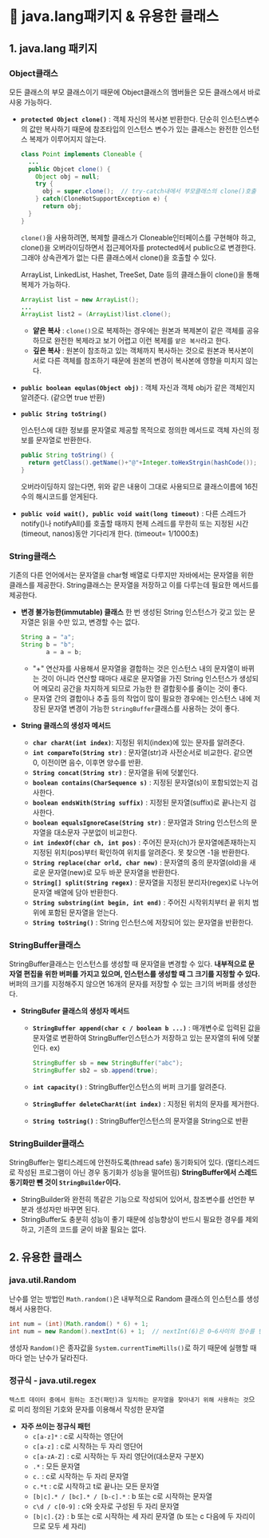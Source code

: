 # 📢 java.lang패키지 & 유용한 클래스

## 1. java.lang 패키지

### Object클래스 
모든 클래스의 부모 클래스이기 때문에 Object클래스의 멤버들은 모든 클래스에서 바로 샤옹 가능하다. 

* **`protected Object clone()`**
  : 객체 자신의 복사본 반환한다. 단순히 인스턴스변수의 값만 복사하기 때문에 참조타입의 인스턴스 변수가 있는 클래스는 완전한 인스턴스 복제가 이루어지지 않는다. 
  
  ```java
  class Point implements Cloneable {
    ...
    public Objcet clone() {
      Object obj = null;
      try {
        obj = super.clone();  // try-catch내에서 부모클래스의 clone()호출
      } catch(CloneNotSupportException e) {
        return obj;
    }
  }
  ````
  `clone()`을 사용하려면, 복제할 클래스가 Cloneable인터페이스를 구현해야 하고, clone()을 오버라이딩하면서 접근제어자를 protected에서 public으로 변경한다. 그래야 상속관계가 없는 다른 클래스에서 clone()을 호출할 수 있다.

  ArrayList, LinkedList, Hashet, TreeSet, Date 등의 클래스들이 clone()을 통해 복제가 가능하다.
  ```java
  ArrayList list = new ArrayList();
  ...
  ArrayList list2 = (ArrayList)list.clone();
  ```

  * **얕은 복사** : `clone()`으로 복제하는 경우에는 원본과 복제본이 같은 객체를 공유하므로 완전한 복제라고 보기 어렵고 이런 복제를 `얕은 복사`라고 한다. 
  * **깊은 복사** : 원본이 참조하고 있는 객체까지 복사하는 것으로 원본과 복사본이 서로 다른 객체를 참조하기 때문에 원본의 변경이 복사본에 영향을 미치지 않는다. 

* **`public boolean equlas(Object obj)`** : 객체 자신과 객체 obj가 같은 객체인지 알려준다. (같으면 true 반환)

* **`public String toString()`**
  
  인스턴스에 대한 정보를 문자열로 제공할 목적으로 정의한 메서드로 객체 자신의 정보를 문자열로 반환한다. 

  
  ```java
  public String toString() {
    return getClass().getName()+"@"+Integer.toHexStrgin(hashCode());
  }
  ```
  오버라이딩하지 않는다면, 위와 같은 내용이 그대로 사용되므로 클래스이름에 16진수의 해시코드를 얻게된다.

  
* **`public void wait(), public void wait(long timeout)`** : 다른 스레드가 notify()나 notifyAll()를 호출할 때까지 현제 스레드를 무한히 또는 지정된 시간(timeout, nanos)동안 기다리개 한다. (timeout= 1/1000초) 


### String클래스 
기존의 다른 언어에서는 문자열을 char형 배열로 다루지만 자바에서는 문자열을 위한 클래스를 제공한다. 
String클래스는 문자열을 저장하고 이를 다루는데 필요한 메서드를 제공한다. 

* **변경 불가능한(immutable) 클래스**
  한 번 생성된 String 인스턴스가 갖고 있는 문자열은 읽을 수만 있고, 변경할 수는 없다. 

  ```java
  String a = "a";
  String b = "b";
         a = a = b;
  ```

  * "+" 연산자를 사용해서 문자열을 결합하는 것은 인스턴스 내의 문자열이 바뀌는 것이 아니라 연산할 때마다 새로운 문자열을 가진 String 인스턴스가 생성되어 메모리 공간을 차지하게 되므로 가능한 한 결합횟수를 줄이는 것이 좋다. 
  * 문자열 간의 결합이나 추출 등의 작업이 많이 필요한 경우에는 인스턴스 내에 저장된 문자열 변경이 가능한 `StringBuffer`클래스를 사용하는 것이 좋다.

* **String 클래스의 생성자 메서드**
  * **`char charAt(int index)`**: 지정된 위치(index)에 있는 문자를 알려준다.
  * **`int compareTo(String str)`** : 문자열(str)과 사전순서로 비교한다. 같으면 0, 이전이면 음수, 이후면 양수를 반환.
  * **`String concat(String str)`** : 문자열을 뒤에 덧붙인다.
  * **`boolean contains(CharSequence s)`** : 지정된 문자열(s)이 포함되었는지 검사한다.
  * **`boolean endsWith(String suffix)`** : 지정된 문자열(suffix)로 끝나는지 검사한다.
  * **`boolean equalsIgnoreCase(String str)`** : 문자열과 String 인스턴스의 문자열을 대소문자 구분없이 비교한다.
  * **`int indexOf(char ch, int pos)`** : 주어진 문자(ch)가 문자열에존재하는지 지정된 위치(pos)부터 확인하여 위치를 알려준다. 못 찾으면 -1을 반환한다.
  * **`String replace(char orld, char new)`** : 문자열의 중의 문자열(old)을 새로운 문자열(new)로 모두 바꾼 문자열을 반환한다.
  * **`String[] split(String regex)`** : 문자열을 지정된 분리자(regex)로 나누어 문자열 배열에 담아 반환한다.
  * **`String substring(int begin, int end)`** : 주어진 시작위치부터 끝 위치 범위에 포함된 문자열을 얻는다.
  * **`String toString()`** : String 인스턴스에 저장되어 있는 문자열을 반환한다. 


### StringBuffer클래스
StringBuffer클래스는 인스턴스를 생성할 때 문자열을 변경할 수 있다. **내부적으로 문자열 편집을 위한 버퍼를 가지고 있으며, 인스턴스를 생성할 때 그 크기를 지정할 수 있다.**
버퍼의 크기를 지정해주지 않으면 16개의 문자를 저장할 수 있는 크기의 버퍼를 생성한다. 

* **StringBufer 클래스의 생성자 메서드**
    * **`StringBuffer append(char c / boolean b ...)`** : 매개변수로 입력된 값을 문자열로 변환하여 StringBuffer인스턴스가 저장하고 있는 문자열의 뒤에 덧붙인다.
      ex)
      ```java
      StringBuffer sb = new StringBuffer("abc");
      StringBuffer sb2 = sb.append(true);
      ```

    * **`int capacity()`** : StringBuffer인스턴스의 버퍼 크기를 알려준다.
    * **`StringBuffer deleteCharAt(int index)`** : 지정된 위치의 문자를 제거한다.
    * **`String toString()`** : StringBuffer인스턴스의 문자열을 String으로 반환 

### StringBuilder클래스 
StringBuffer는 멀티스레드에 안전하도록(thread safe) 동기화되어 있다. (멀티스레드로 작성된 프로그램이 아닌 경우 동기화가 성능을 떨어뜨림) 
**StringBuffer에서 스레드 동기화만 뺀 것이 `StringBuilder`이다.** 
* StringBuilder와 완전히 똑같은 기능으로 작성되어 있어서, 참조변수를 선언한 부분과 생성자만 바꾸면 된다.
* StringBuffer도 충분히 성능이 좋기 때문에 성능향상이 반드시 필요한 경우를 제외하고, 기존의 코드를 굳이 바꿀 필요는 없다. 

## 2. 유용한 클래스 

### java.util.Random 
난수를 얻는 방법인 `Math.random()`은 내부적으로 Random 클래스의 인스턴스를 생성해서 사용한다. 
```java
int num = (int)(Math.random() * 6) + 1;
int num = new Random().nextInt(6) + 1;  // nextInt(6)은 0~6사이의 정수를 반환 
```

생성자 `Random()`은 종자값을 `System.currentTimeMills()`로 하기 때문에 실행할 때마다 얻는 난수가 달라진다. 

### 정규식 - java.util.regex
`텍스트 데이터 중에서 원하는 조건(패턴)과 일치하는 문자열을 찾아내기 위해 사용하는 것`으로 미리 정의된 기호와 문자를 이용해서 작성한 문자열

* **자주 쓰이는 정규식 패턴**
    * `c[a-z]*` : c로 시작하는 영단어
    * `c[a-z]` : c로 시작하는 두 자리 영단어
    * `c[a-zA-Z]` : c로 시작하는 두 자리 영단어(대소문자 구분X)
    * `.*` : 모든 문자열
    * `c.` : c로 시작하는 두 자리 문자열
    * `c.*t` : c로 시작하고 t로 끝나는 모든 문자열
    * `[b|c].* / [bc].* / [b-c].*` : b 또는 c로 시작하는 문자열
    * `c\d / c[0-9]` : c와 숫자로 구성된 두 자리 문자열
    * `[b|c].{2}` : b 또는 c로 시작하는 세 자리 문자열 (b 또는 c 다음에 두 자리이므로 모두 세 자리)

